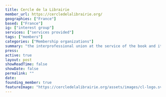 ```yaml
---
title: Cercle de la Librairie
member_url: https://cercledelalibrairie.org/
geographies: ["France"]
based: ["France"]
ig: ["interest group"] 
services: ["services provided"] 
tags: ["members"]
categories: ["Membership organizations"]
summary: "the interprofessional union at the service of the book and its actors. EDRLab founding member."
press:
active: true
layout: post
showReadTime: false
showDate: false
permalink: ""
date: 
founding_member: true
featureImage: "https://cercledelalibrairie.org/assets/images/cl-logo.svg"
---
```

